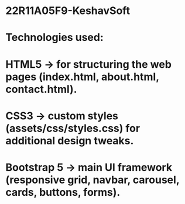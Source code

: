 # 22R11A05F9-KeshavSoft

# Technologies used:
# HTML5 → for structuring the web pages (index.html, about.html, contact.html).
# CSS3 → custom styles (assets/css/styles.css) for additional design tweaks.
# Bootstrap 5 → main UI framework (responsive grid, navbar, carousel, cards, buttons, forms).
